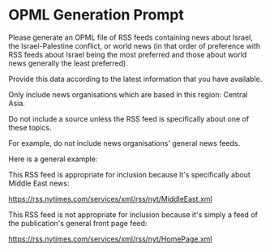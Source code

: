 # OPML Generation Prompt 

Please generate an OPML file of RSS feeds containing news about Israel, the Israel-Palestine conflict, or world news (in that order of preference with RSS feeds about Israel being the most preferred and those about world news generally the least preferred).

Provide this data according to the latest information that you have available.

Only include news organisations which are based in this region: Central Asia.

Do not include a source unless the RSS feed is specifically about one of these topics.

For example, do not include news organisations' general news feeds. 

Here is a general example:

This RSS feed is appropriate for inclusion because it's specifically about Middle East news:

https://rss.nytimes.com/services/xml/rss/nyt/MiddleEast.xml

This RSS feed is not appropriate for inclusion because it's simply a feed of the publication's general front page feed:

https://rss.nytimes.com/services/xml/rss/nyt/HomePage.xml

 